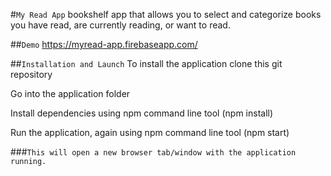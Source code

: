 #`My Read App`
bookshelf app that allows you to select and categorize books you have read, are currently reading, or want to read.

##`Demo`
https://myread-app.firebaseapp.com/

##`Installation and Launch`
To install the application clone this git repository

Go into the application folder

Install dependencies using npm command line tool (npm install)

Run the application, again using npm command line tool (npm start)

###`This will open a new browser tab/window with the application running.`
